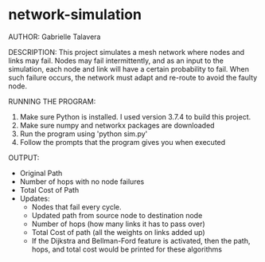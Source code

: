 # network-simulation

AUTHOR:
Gabrielle Talavera

DESCRIPTION: This project simulates a mesh network where nodes and links may fail. Nodes may fail intermittently,
and as an input to the simulation, each node and link will have a certain probability to fail. When such failure
occurs, the network must adapt and re-route to avoid the faulty node.

RUNNING THE PROGRAM:
1. Make sure Python is installed. I used version 3.7.4 to build this project.
2. Make sure numpy and networkx packages are downloaded
3. Run the program using 'python sim.py'
4. Follow the prompts that the program gives you when executed

OUTPUT:
- Original Path
- Number of hops with no node failures
- Total Cost of Path
- Updates:
	- Nodes that fail every cycle.
	- Updated path from source node to destination node
	- Number of hops (how many links it has to pass over)
	- Total Cost of path (all the weights on links added up)
	- If the Dijkstra and Bellman-Ford feature is activated, then the
  	  path, hops, and total cost would be printed for these algorithms
